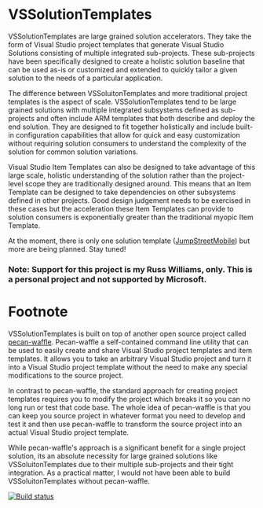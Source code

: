 # VSSolutionTemplates
VSSolutionTemplates are large grained solution accelerators.  They take the form of Visual Studio project templates that generate 
Visual Studio Solutions consisting of multiple integrated sub-projects.  These sub-projects have been specifically designed to 
create a holistic solution baseline that can be used as-is or customized and extended to quickly tailor a given solution to the 
needs of a particular application.  

The difference between VSSoluitonTemplates and more traditional project templates is the aspect of scale. VSSolutionTemplates 
tend to be large grained solutions with multiple integrated subsystems defined as sub-projects and often include ARM templates
that both describe and deploy the end solution.  They are designed to fit together holistically and include built-in 
configuration capabilities that allow for quick and easy customization without requiring solution consumers to understand 
the complexity of the solution for common solution variations.  

Visual Studio Item Templates can also be designed to take advantage of this large scale, holistic understanding of the solution
rather than the project-level scope they are traditionally designed around.  This means that an Item Template can be designed to
take dependencies on other subsystems defined in other projects.  Good design judgement needs to be exercised in these cases but
the acceleration these Item Templates can provide to solution consumers is exponentially greater than the traditional myopic Item
Template. 

At the moment, there is only one solution template ([JumpStreetMobile](https://github.com/VSSolutionTemplates/VSSolutionTemplates/tree/master/VSSolutionTemplates/templates/JumpStreetMobile)) 
but more are being planned.  Stay tuned!

### Note: Support for this project is my Russ Williams, only. This is a personal project and not supported by Microsoft.

# Footnote
VSSolutionTemplates is built on top of another open source project called [pecan-waffle](https://github.com/ligershark/pecan-waffle).
Pecan-waffle a self-contained command line utility that can be used to easily create and share Visual Studio project templates
and item templates.  It allows you to take an arbitrary Visual Studio project and turn it into a Visual Studio project template
without the need to make any special modifications to the source project.  

In contrast to pecan-waffle, the standard approach for creating project templates requires you to modify the project which breaks
it so you can no long run or test that code base. The whole idea of pecan-waffle is that you can keep you source project in whatever
format you need to develop and test it and then use pecan-waffle to transform the source project into an actual Visual Studio
project template.

While pecan-waffle's approach is a significant benefit for a single project solution, its an absolute necessity for large grained
solutions like VSSoluitonTemplates due to their multiple sub-projects and their tight integration.  As a practical matter, I would
not have been able to build VSSoluitonTemplates without pecan-waffle.

[![Build status](https://ci.appveyor.com/api/projects/status/hjjcd8lj82oeofjs?svg=true)](https://ci.appveyor.com/project/sayedihashimi/vssolutiontemplates)
